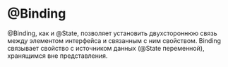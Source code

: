 #  @Binding
@Binding, как и @State, позволяет установить двухстороннюю связь между элементом интерфейса и связанным с ним свойством. Binding связывает свойство с источником данных (@State переменной), хранящимся вне представления.


